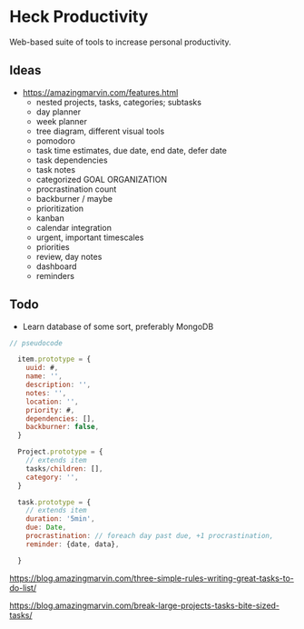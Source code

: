 # Heck Productivity
Web-based suite of tools to increase personal productivity.

## Ideas
- https://amazingmarvin.com/features.html
    - nested projects, tasks, categories; subtasks
    - day planner
    - week planner
    - tree diagram, different visual tools
    - pomodoro
    - task time estimates, due date, end date, defer date
    - task dependencies
    - task notes
    - categorized GOAL ORGANIZATION
    - procrastination count
    - backburner / maybe
    - prioritization
    - kanban
    - calendar integration
    - urgent, important timescales
    - priorities
    - review, day notes
    - dashboard
    - reminders

## Todo
- Learn database of some sort, preferably MongoDB



```javascript
// pseudocode

  item.prototype = {
    uuid: #,
    name: '',
    description: '',
    notes: '',
    location: '',
    priority: #,
    dependencies: [],
    backburner: false,
  }

  Project.prototype = {
    // extends item
    tasks/children: [],
    category: '',
  }

  task.prototype = {
    // extends item
    duration: '5min',
    due: Date, 
    procrastination: // foreach day past due, +1 procrastination,
    reminder: {date, data},

  }
```




https://blog.amazingmarvin.com/three-simple-rules-writing-great-tasks-to-do-list/

https://blog.amazingmarvin.com/break-large-projects-tasks-bite-sized-tasks/
